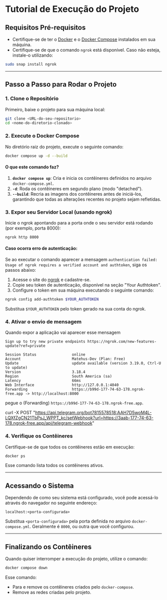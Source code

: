 # Tutorial de Execução do Projeto

## Requisitos Pré-requisitos

- Certifique-se de ter o [Docker](https://www.docker.com/) e o [Docker Compose](https://docs.docker.com/compose/) instalados em sua máquina.
- Certifique-se de que o comando `ngrok` está disponível. Caso não esteja, instale-o utilizando:

```bash
sudo snap install ngrok
```

---

## Passo a Passo para Rodar o Projeto

### 1. Clone o Repositório

Primeiro, baixe o projeto para sua máquina local:

```bash
git clone <URL-do-seu-repositorio>
cd <nome-do-diretorio-clonado>
```

### 2. Execute o Docker Compose

No diretório raiz do projeto, execute o seguinte comando:

```bash
docker compose up -d --build
```

#### O que este comando faz?

1. **`docker compose up`**: Cria e inicia os contêineres definidos no arquivo `docker-compose.yml`.
2. **`-d`**: Roda os contêineres em segundo plano (modo "detached").
3. **`--build`**: Recria as imagens dos contêineres antes de iniciá-los, garantindo que todas as alterações recentes no projeto sejam refletidas.

### 3. Expor seu Servidor Local (usando ngrok)

Inicie o ngrok apontando para a porta onde o seu servidor está rodando (por exemplo, porta 8000):

```bash
ngrok http 8000
```

#### Caso ocorra erro de autenticação:
Se ao executar o comando aparecer a mensagem `authentication failed: Usage of ngrok requires a verified account and authtoken`, siga os passos abaixo:

1. Acesse o site do [ngrok](https://ngrok.com/) e cadastre-se.
2. Copie seu token de autenticação, disponível na seção "Your Authtoken".
3. Configure o token em sua máquina executando o seguinte comando:

```bash
ngrok config add-authtoken $YOUR_AUTHTOKEN
```

Substitua `$YOUR_AUTHTOKEN` pelo token gerado na sua conta do ngrok.

### 4. Ativar o envio de mensagem 

Quando expor a aplicação vai aparecer esse mensagem 
                                                                                                                                                                                                                                                        
```
Sign up to try new private endpoints https://ngrok.com/new-features-update?ref=private                                                                                            
                                                                                                                                                                                    
Session Status                online                                                                                                                                                
Account                       Matehus-Dev (Plan: Free)                                                                                                                              
Update                        update available (version 3.19.0, Ctrl-U to update)                                                                                                   
Version                       3.18.4                                                                                                                                                
Region                        South America (sa)                                                                                                                                    
Latency                       66ms                                                                                                                                                  
Web Interface                 http://127.0.0.1:4040                                                                                                                                 
Forwarding                    https://b99d-177-74-63-178.ngrok-free.app -> http://localhost:8000
```

pegue o (Forwarding) `https://b99d-177-74-63-178.ngrok-free.app`.

curl -X POST "https://api.telegram.org/bot7815578518:AAH7D5woM4L-LQXfZgCN21TbPsJ_WPPT_kc/setWebhook?url=https://3aab-177-74-63-178.ngrok-free.app/api/telegram-webhook"



### 4. Verifique os Contêineres

Certifique-se de que todos os contêineres estão em execução:

```bash
docker ps
```

Esse comando lista todos os contêineres ativos.

---

## Acessando o Sistema

Dependendo de como seu sistema está configurado, você pode acessá-lo através do navegador no seguinte endereço:

```
localhost:<porta-configurada>
```

Substitua `<porta-configurada>` pela porta definida no arquivo `docker-compose.yml`. Geralmente é `8000`, ou outra que você configurou.

---

## Finalizando os Contêineres

Quando quiser interromper a execução do projeto, utilize o comando:

```bash
docker compose down
```

Esse comando:

- Para e remove os contêineres criados pelo `docker-compose`.
- Remove as redes criadas pelo projeto.

